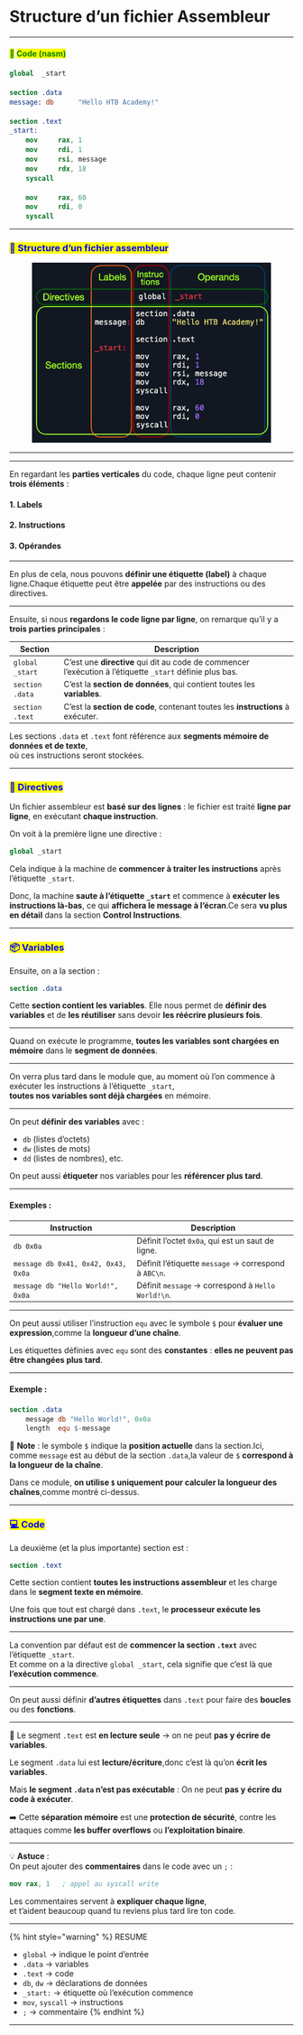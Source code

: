 # Structure d’un fichier Assembleur

***

#### <mark style="color:green;">💾</mark> <mark style="color:green;"></mark><mark style="color:green;">**Code (nasm)**</mark>

```nasm
global  _start

section .data
message: db      "Hello HTB Academy!"

section .text
_start:
    mov     rax, 1
    mov     rdi, 1
    mov     rsi, message
    mov     rdx, 18
    syscall

    mov     rax, 60
    mov     rdi, 0
    syscall
```

***

### <mark style="color:blue;">🧱 Structure d’un fichier assembleur</mark>

<figure><img src="../../../.gitbook/assets/nasm_structure.jpg" alt=""><figcaption></figcaption></figure>

***

***

En regardant les **parties verticales** du code, chaque ligne peut contenir **trois éléments** :

#### 1. **Labels**

#### 2. **Instructions**

#### 3. **Opérandes**

***

En plus de cela, nous pouvons **définir une étiquette (label)** à chaque ligne.Chaque étiquette peut être **appelée** par des instructions ou des directives.

***

Ensuite, si nous **regardons le code ligne par ligne**, on remarque qu’il y a **trois parties principales** :

| Section         | Description                                                                                               |
| --------------- | --------------------------------------------------------------------------------------------------------- |
| `global _start` | C’est une **directive** qui dit au code de commencer l’exécution à l’étiquette `_start` définie plus bas. |
| `section .data` | C’est la **section de données**, qui contient toutes les **variables**.                                   |
| `section .text` | C’est la **section de code**, contenant toutes les **instructions** à exécuter.                           |

Les sections `.data` et `.text` font référence aux **segments mémoire de données et de texte**,\
où ces instructions seront stockées.

***

### <mark style="color:blue;">🧾 Directives</mark>

Un fichier assembleur est **basé sur des lignes** : le fichier est traité **ligne par ligne**, en exécutant **chaque instruction**.

On voit à la première ligne une directive :

```nasm
global _start
```

Cela indique à la machine de **commencer à traiter les instructions** après l’étiquette `_start`.

Donc, la machine **saute à l’étiquette `_start`** et commence à **exécuter les instructions là-bas**, ce qui **affichera le message à l’écran**.Ce sera **vu plus en détail** dans la section **Control Instructions**.

***

### <mark style="color:blue;">📦 Variables</mark>

Ensuite, on a la section :

```nasm
section .data
```

Cette **section contient les variables**. Elle nous permet de **définir des variables** et de **les réutiliser** sans devoir **les réécrire plusieurs fois**.

***

Quand on exécute le programme, **toutes les variables sont chargées en mémoire** dans le **segment de données**.

***

On verra plus tard dans le module que, au moment où l’on commence à exécuter les instructions à l’étiquette `_start`,\
**toutes nos variables sont déjà chargées** en mémoire.

***

On peut **définir des variables** avec :

* `db` (listes d’octets)
* `dw` (listes de mots)
* `dd` (listes de nombres), etc.

On peut aussi **étiqueter** nos variables pour les **référencer plus tard**.

***

#### Exemples :

| Instruction                         | Description                                           |
| ----------------------------------- | ----------------------------------------------------- |
| `db 0x0a`                           | Définit l’octet `0x0a`, qui est un saut de ligne.     |
| `message db 0x41, 0x42, 0x43, 0x0a` | Définit l’étiquette `message` → correspond à `ABC\n`. |
| `message db "Hello World!", 0x0a`   | Définit `message` → correspond à `Hello World!\n`.    |

***

On peut aussi utiliser l’instruction `equ` avec le symbole `$` pour **évaluer une expression**,comme la **longueur d’une chaîne**.

Les étiquettes définies avec `equ` sont des **constantes** : **elles ne peuvent pas être changées plus tard**.

***

#### Exemple :

```nasm
section .data
    message db "Hello World!", 0x0a
    length  equ $-message
```

📌 **Note** : le symbole `$` indique la **position actuelle** dans la section.Ici, comme `message` est au début de la section `.data`,la valeur de `$` **correspond à la longueur de la chaîne**.

Dans ce module, **on utilise `$` uniquement pour calculer la longueur des chaînes**,comme montré ci-dessus.

***

### <mark style="color:blue;">💻 Code</mark>

La deuxième (et la plus importante) section est :

```nasm
section .text
```

Cette section contient **toutes les instructions assembleur** et les charge dans le **segment texte en mémoire**.

Une fois que tout est chargé dans `.text`, le **processeur exécute les instructions une par une**.

***

La convention par défaut est de **commencer la section `.text`** avec l’étiquette `_start`.\
Et comme on a la directive `global _start`, cela signifie que c’est là que **l’exécution commence**.

***

On peut aussi définir **d’autres étiquettes** dans `.text` pour faire des **boucles** ou des **fonctions**.

***

🧠 Le segment `.text` est **en lecture seule** → on ne peut **pas y écrire de variables**.

Le segment `.data` lui est **lecture/écriture**,donc c’est là qu’on **écrit les variables**.

Mais **le segment `.data` n’est pas exécutable** : On ne peut **pas y écrire du code à exécuter**.

➡️ Cette **séparation mémoire** est une **protection de sécurité**, contre les attaques comme **les buffer overflows** ou **l’exploitation binaire**.

***

💡 **Astuce** :\
On peut ajouter des **commentaires** dans le code avec un `;` :

```nasm
mov rax, 1   ; appel au syscall write
```

Les commentaires servent à **expliquer chaque ligne**,\
et t’aident beaucoup quand tu reviens plus tard lire ton code.

***

{% hint style="warning" %}
RESUME

* `global` → indique le point d’entrée
* `.data` → variables
* `.text` → code
* `db`, `dw` → déclarations de données
* `_start:` → étiquette où l’exécution commence
* `mov`, `syscall` → instructions
* `;` → commentaire
{% endhint %}

***
